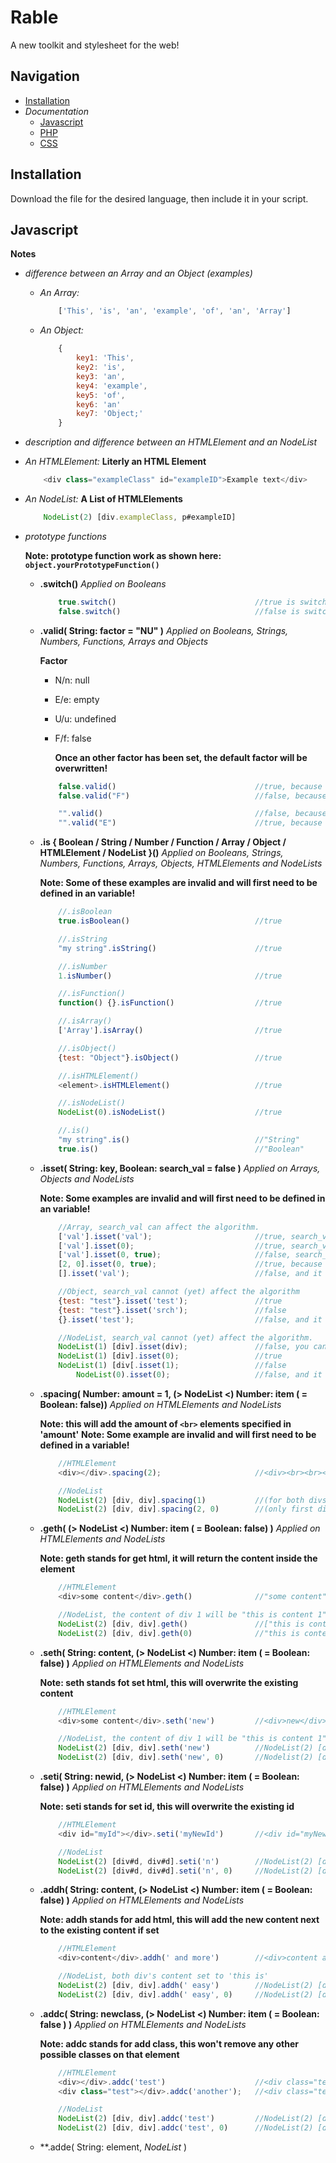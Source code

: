 # Rable

A new toolkit and stylesheet for the web!

## Navigation

-   [Installation](#Installation)
-   _Documentation_
    -   [Javascript](#Javascript)
    -   [PHP](#PHP)
    -   [CSS](#CSS)

## Installation

Download the file for the desired language, then include it in your script.

## Javascript

**Notes**

-   _difference between an Array and an Object (examples)_
    -   _An Array:_
        ```javascript
            ['This', 'is', 'an', 'example', 'of', 'an', 'Array']
        ```
    -   _An Object:_
        ```javascript
            {
                key1: 'This',
                key2: 'is',
                key3: 'an',
                key4: 'example',
                key5: 'of',
                key6: 'an'
                key7: 'Object;'
            }
        ```
-   _description and difference between an HTMLElement and an NodeList_


-   _An HTMLElement:_
    **Literly an HTML Element**
    ```javascript
        <div class="exampleClass" id="exampleID">Example text</div>
    ```
-   _An NodeList:_
    **A List of HTMLElements**
    ```javascript
        NodeList(2) [div.exampleClass, p#exampleID]
    ```


-   _prototype functions_

      **Note: prototype function work as shown here: `object.yourPrototypeFunction()`**

    -   **.switch()**
        _Applied on Booleans_
        ```javascript
            true.switch()                               //true is switched to false
            false.switch()                              //false is switched to true
        ```
    -   **.valid( String: factor = "NU" )**
        _Applied on Booleans, Strings, Numbers, Functions, Arrays and Objects_

        **Factor**

        -   N/n: null
        -   E/e: empty
        -   U/u: undefined
        -   F/f: false

            **Once an other factor has been set, the default factor will be overwritten!**

        ```javascript
            false.valid()                               //true, because the false factor has not been set.
            false.valid("F")                            //false, because the false factor has been set.

            "".valid()                                  //false, because the empty factor has not been set.
            "".valid("E")                               //true, because the empty factor has been set.
        ```

    -   **.is { Boolean / String / Number / Function / Array / Object / HTMLElement / NodeList }()**
        _Applied on Booleans, Strings, Numbers, Functions, Arrays, Objects, HTMLElements and NodeLists_

        **Note: Some of these examples are invalid and will first need to be defined in an variable!**

        ```javascript
            //.isBoolean
            true.isBoolean()                            //true

            //.isString
            "my string".isString()                      //true

            //.isNumber
            1.isNumber()                                //true

            //.isFunction()
            function() {}.isFunction()                  //true

            //.isArray()
            ['Array'].isArray()                         //true

            //.isObject()
            {test: "Object"}.isObject()                 //true

            //.isHTMLElement()
            <element>.isHTMLElement()                   //true

            //.isNodeList()
            NodeList(0).isNodeList()                    //true

            //.is()
            "my string".is()                            //"String"
            true.is()                                   //"Boolean"
        ```

    -   **.isset( String: key, Boolean: search_val = false )**
        _Applied on Arrays, Objects and NodeLists_

        **Note: Some examples are invalid and will first need to be defined in an variable!**

        ```javascript
            //Array, search_val can affect the algorithm.
            ['val'].isset('val');                       //true, search_val will be true because its searching an array and input is a var
            ['val'].isset(0);                           //true, search_val will be false because its searching an array and input is a number
            ['val'].isset(0, true);                     //false, search_val will be true because it has been told so. value 0 doesnt exist
            [2, 0].isset(0, true);                      //true, because value 0 exists in array
            [].isset('val');                            //false, and it always will, because it's empty

            //Object, search_val cannot (yet) affect the algorithm
            {test: "test"}.isset('test');               //true
            {test: "test"}.isset('srch');               //false
            {}.isset('test');                           //false, and it always will, because it's empty

            //NodeList, search_val cannot (yet) affect the algorithm.
            NodeList(1) [div].isset(div);               //false, you cannot search by element name
            NodeList(1) [div].isset(0);                 //true
            NodeList(1) [div[.isset(1);                 //false
                NodeList(0).isset(0);                   //false, and it always will, because there are no elements in this case
        ```

    -   **.spacing( Number: amount = 1, (> NodeList <) Number: item ( = Boolean: false))**
        _Applied on HTMLElements and NodeLists_

        **Note: this will add the amount of `<br>` elements specified in 'amount'**
        **Note: Some example are invalid and will first need to be defined in a variable!**

        ```javascript
            //HTMLElement
            <div></div>.spacing(2);                     //<div><br><br></div>, placed two <br> elements

            //NodeList
            NodeList(2) [div, div].spacing(1)           //(for both divs: ) <div><br></div>
            NodeList(2) [div, div].spacing(2, 0)        //(only first div:) <div><br><br></div>, because you said it to only apply it to the first div
        ```

    -   **.geth( (> NodeList <) Number: item ( = Boolean: false) )**
        _Applied on HTMLElements and NodeLists_

        **Note: geth stands for get html, it will return the content inside the element**

        ```javascript
            //HTMLElement
            <div>some content</div>.geth()              //"some content"

            //NodeList, the content of div 1 will be "this is content 1" and for 2 "this is content 2"
            NodeList(2) [div, div].geth()               //["this is content 1", "this is content 2"]
            NodeList(2) [div, div].geth(0)              //"this is content 1"
        ```

    -   **.seth( String: content, (> NodeList <) Number: item ( = Boolean: false) )**
        _Applied on HTMLElements and NodeLists_

        **Note: seth stands fot set html, this will overwrite the existing content**

        ```javascript
            //HTMLElement
            <div>some content</div>.seth('new')         //<div>new</div>

            //NodeList, the content of div 1 will be "this is content 1" and for 2 "this is content 2"
            NodeList(2) [div, div].seth('new')          //NodeList(2) [div, div], where the content has been updated to 'new'
            NodeList(2) [div, div].seth('new', 0)       //Nodelist(2) [div, div] where the content of only the first div has been set to 'new'
        ```

    -   **.seti( String: newid, (> NodeList <) Number: item ( = Boolean: false) )**
        _Applied on HTMLElements and NodeLists_

        **Note: seti stands for set id, this will overwrite the existing id**

        ```javascript
            //HTMLElement
            <div id="myId"></div>.seti('myNewId')       //<div id="myNewId"></div>

            //NodeList
            NodeList(2) [div#d, div#d].seti('n')        //NodeList(2) [div#n, div#n]
            NodeList(2) [div#d, div#d].seti('n', 0)     //NodeList(2) [div#n, div#d]
        ```

    -   **.addh( String: content, (> NodeList <) Number: item ( = Boolean: false) )**
        _Applied on HTMLElements and NodeLists_

        **Note: addh stands for add html, this will add the new content next to the existing content if set**

        ```javascript
            //HTMLElement
            <div>content</div>.addh(' and more')        //<div>content and more</div>

            //NodeList, both div's content set to 'this is'
            NodeList(2) [div, div].addh(' easy')        //NodeList(2) [div, div], where this content of both div's is 'this is easy'
            NodeList(2) [div, div].addh(' easy', 0)     //NodeList(2) [div, div], where only the first div has been affected
        ```

    -   **.addc( String: newclass, (> NodeList <) Number: item ( = Boolean: false ) )**
        _Applied on HTMLElements and NodeLists_

        **Note: addc stands for add class, this won't remove any other possible classes on that element**

        ```javascript
            //HTMLElement
            <div></div>.addc('test')                    //<div class="test"></div>
            <div class="test"></div>.addc('another');   //<div class="test another"></div>

            //NodeList
            NodeList(2) [div, div].addc('test')         //NodeList(2) [div.test, div.test]
            NodeList(2) [div, div].addc('test', 0)      //NodeList(2) [div.test, div]
        ```

    -   **.adde( String: element, *NodeList* )

